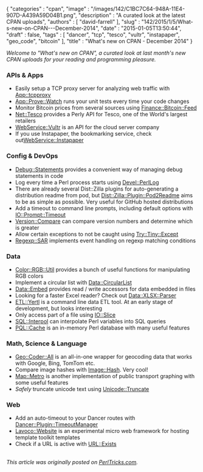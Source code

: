 {
   "categories" : "cpan",
   "image" : "/images/142/C1BC7C64-948A-11E4-907D-A439A59D04B1.png",
   "description" : "A curated look at the latest CPAN uploads",
   "authors" : [
      "david-farrell"
   ],
   "slug" : "142/2015/1/5/What-s-new-on-CPAN---December-2014",
   "date" : "2015-01-05T13:50:44",
   "draft" : false,
   "tags" : [
      "dancer",
      "tcp",
      "tesco",
      "vultr",
      "instapaper",
      "geo_code",
      "bitcoin"
   ],
   "title" : "What's new on CPAN - December 2014"
}


*Welcome to "What's new on CPAN", a curated look at last month's new CPAN uploads for your reading and programming pleasure.*

### APIs & Apps

-   Easily setup a TCP proxy server for analyzing web traffic with [App::tcpproxy](https://metacpan.org/pod/tcpproxy.pl)
-   [App::Prove::Watch](https://metacpan.org/pod/App::Prove::Watch) runs your unit tests every time your code changes
-   Monitor Bitcoin prices from several sources using [Finance::Bitcoin::Feed](https://metacpan.org/pod/Finance::Bitcoin::Feed)
-   [Net::Tesco](https://metacpan.org/pod/Net::Tesco) provides a Perly API for Tesco, one of the World's largest retailers
-   [WebService::Vultr](https://metacpan.org/pod/WebService::Vultr) is an API for the cloud server company
-   If you use Instapaper, the bookmarking service, check out[WebService::Instapaper](https://metacpan.org/pod/WebService::Instapaper)

### Config & DevOps

-   [Debug::Statements](https://metacpan.org/pod/Debug::Statements) provides a convenient way of managing debug statements in code
-   Log every time a Perl process starts using [Devel::PerlLog](https://metacpan.org/pod/Devel::PerlLog)
-   There are already several Dist::Zilla plugins for auto-generating a distribution readme from pod, but [Dist::Zilla::Plugin::Pod2Readme](https://metacpan.org/pod/Dist::Zilla::Plugin::Pod2Readme) aims to be as simple as possible. Very useful for GitHub hosted distributions
-   Add a timeout to command line prompts, including default options with [IO::Prompt::Timeout](https://metacpan.org/pod/IO::Prompt::Timeout)
-   [Version::Compare](https://metacpan.org/pod/Version::Compare) can compare version numbers and determine which is greater
-   Allow certain exceptions to not be caught using [Try::Tiny::Except](https://metacpan.org/pod/Try::Tiny::Except)
-   [Regexp::SAR](https://metacpan.org/pod/Regexp::SAR) implements event handling on regexp matching conditions

### Data

-   [Color::RGB::Util](https://metacpan.org/pod/Color::RGB::Util) provides a bunch of useful functions for manipulating RGB colors
-   Implement a circular list with [Data::CircularList](https://metacpan.org/pod/Data::CircularList)
-   [Data::Embed](https://metacpan.org/pod/Data::Embed) provides read / write accessors for data embedded in files
-   Looking for a faster Excel reader? Check out [Data::XLSX::Parser](https://metacpan.org/pod/Data::XLSX::Parser)
-   [ETL::Yertl](https://metacpan.org/pod/ETL::Yertl) is a command line data ETL tool. At an early stage of development, but looks interesting
-   Only access part of a file using [IO::Slice](https://metacpan.org/pod/IO::Slice)
-   [SQL::Interpol](https://metacpan.org/pod/SQL::Interpol) can interpolate Perl variables into SQL queries
-   [PQL::Cache](https://metacpan.org/pod/PQL::Cache) is an in-memory Perl database with many useful features

### Math, Science & Language

-   [Geo::Coder::All](https://metacpan.org/pod/Geo::Coder::All) is an all-in-one wrapper for geocoding data that works with Google, Bing, TomTom etc.
-   Compare image hashes with [Image::Hash](https://metacpan.org/pod/Image::Hash). Very cool!
-   [Map::Metro](https://metacpan.org/pod/Map::Metro) is another implementation of public transport graphing with some useful features
-   *Safely* truncate unicode text using [Unicode::Truncate](https://metacpan.org/pod/Unicode::Truncate)

### Web

-   Add an auto-timeout to your Dancer routes with [Dancer::Plugin::TimeoutManager](https://metacpan.org/pod/Dancer::Plugin::TimeoutManager)
-   [Lavoco::Website](https://metacpan.org/pod/Lavoco::Website) is an experimental micro web framework for hosting template toolkit templates
-   Check if a URL is active with [URL::Exists](https://metacpan.org/pod/URL::Exists)


\
*This article was originally posted on [PerlTricks.com](http://perltricks.com).*
